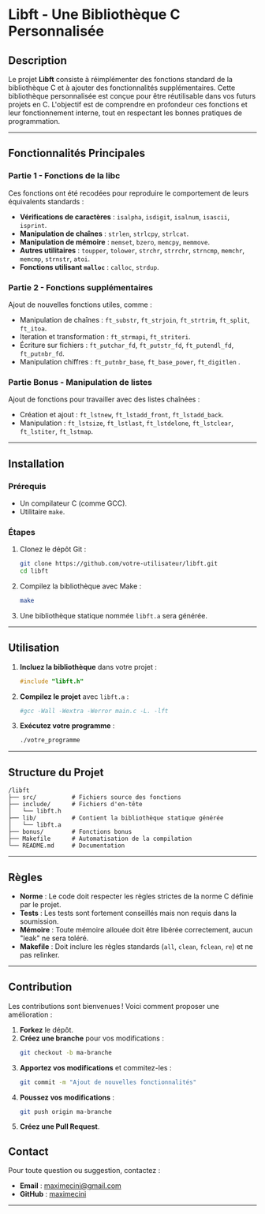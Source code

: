 
# **Libft - Une Bibliothèque C Personnalisée**

## **Description**
Le projet **Libft** consiste à réimplémenter des fonctions standard de la bibliothèque C et à ajouter des fonctionnalités supplémentaires. Cette bibliothèque personnalisée est conçue pour être réutilisable dans vos futurs projets en C. L'objectif est de comprendre en profondeur ces fonctions et leur fonctionnement interne, tout en respectant les bonnes pratiques de programmation.

---

## **Fonctionnalités Principales**

### **Partie 1 - Fonctions de la libc**
Ces fonctions ont été recodées pour reproduire le comportement de leurs équivalents standards :
- **Vérifications de caractères** : `isalpha`, `isdigit`, `isalnum`, `isascii`, `isprint`.
- **Manipulation de chaînes** : `strlen`, `strlcpy`, `strlcat`.
- **Manipulation de mémoire** : `memset`, `bzero`, `memcpy`, `memmove`.
- **Autres utilitaires** : `toupper`, `tolower`, `strchr`, `strrchr`, `strncmp`, `memchr`, `memcmp`, `strnstr`, `atoi`.
- **Fonctions utilisant `malloc`** : `calloc`, `strdup`.

### **Partie 2 - Fonctions supplémentaires**
Ajout de nouvelles fonctions utiles, comme :
- Manipulation de chaînes : `ft_substr`, `ft_strjoin`, `ft_strtrim`, `ft_split`, `ft_itoa`.
- Iteration et transformation : `ft_strmapi`, `ft_striteri`.
- Écriture sur fichiers : `ft_putchar_fd`, `ft_putstr_fd`, `ft_putendl_fd`, `ft_putnbr_fd`.
- Manipulation chiffres  : `ft_putnbr_base`, `ft_base_power`, `ft_digitlen` .

### **Partie Bonus - Manipulation de listes**
Ajout de fonctions pour travailler avec des listes chaînées :
- Création et ajout : `ft_lstnew`, `ft_lstadd_front`, `ft_lstadd_back`.
- Manipulation : `ft_lstsize`, `ft_lstlast`, `ft_lstdelone`, `ft_lstclear`, `ft_lstiter`, `ft_lstmap`.

---

## **Installation**

### **Prérequis**
- Un compilateur C (comme GCC).
- Utilitaire `make`.

### **Étapes**
1. Clonez le dépôt Git :
   ```bash
   git clone https://github.com/votre-utilisateur/libft.git
   cd libft
   ```

2. Compilez la bibliothèque avec Make :
   ```bash
   make
   ```

3. Une bibliothèque statique nommée `libft.a` sera générée.

---

## **Utilisation**

1. **Incluez la bibliothèque** dans votre projet :
   ```c
   #include "libft.h"
   ```

2. **Compilez le projet** avec `libft.a` :
   ```bash
   #gcc -Wall -Wextra -Werror main.c -L. -lft
   ```

3. **Exécutez votre programme** :
   ```bash
   ./votre_programme
   ```

---

## **Structure du Projet**

```
/libft
├── src/          # Fichiers source des fonctions
├── include/      # Fichiers d'en-tête
│   └── libft.h
├── lib/          # Contient la bibliothèque statique générée
│   └── libft.a
├── bonus/        # Fonctions bonus
├── Makefile      # Automatisation de la compilation
└── README.md     # Documentation
```

---

## **Règles**
- **Norme** : Le code doit respecter les règles strictes de la norme C définie par le projet.
- **Tests** : Les tests sont fortement conseillés mais non requis dans la soumission.
- **Mémoire** : Toute mémoire allouée doit être libérée correctement, aucun "leak" ne sera toléré.
- **Makefile** : Doit inclure les règles standards (`all`, `clean`, `fclean`, `re`) et ne pas relinker.

---

## **Contribution**
Les contributions sont bienvenues ! Voici comment proposer une amélioration :
1. **Forkez** le dépôt.
2. **Créez une branche** pour vos modifications :
   ```bash
   git checkout -b ma-branche
   ```
3. **Apportez vos modifications** et commitez-les :
   ```bash
   git commit -m "Ajout de nouvelles fonctionnalités"
   ```
4. **Poussez vos modifications** :
   ```bash
   git push origin ma-branche
   ```
5. **Créez une Pull Request**.


## **Contact**
Pour toute question ou suggestion, contactez :
- **Email** : maximecini@gmail.com
- **GitHub** : [maximecini](https://github.com/maximecini)

---
